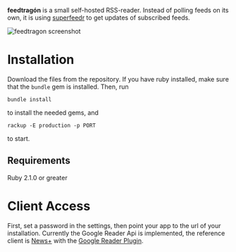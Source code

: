 **feedtragón** is a small self-hosted RSS-reader. Instead of polling feeds on its own, it is using [superfeedr](https://superfeedr.com) to get updates of subscribed feeds.

![feedtragon screenshot](https://www.onli-blogging.de/uploads/feedtragon_screenshot_tiny.png)

# Installation

Download the files from the repository. If you have ruby installed, make sure that the `bundle` gem is installed. Then, run

    bundle install

to install the needed gems, and

    rackup -E production -p PORT

to start.

## Requirements

Ruby 2.1.0 or greater
 
# Client Access
 
First, set a password in the settings, then point your app to the url of your installation. Currently the Google Reader Api is implemented, the reference client is [News+](https://play.google.com/store/apps/details?id=com.noinnion.android.newsplus) with the [Google Reader Plugin](https://play.google.com/store/apps/details?id=com.noinnion.android.newsplus.extension.google_reader). 
